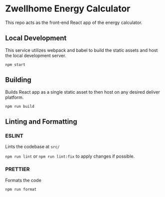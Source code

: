 # Zwellhome Energy Calculator

This repo acts as the front-end React app of the energy calculator.

## Local Development

This service utilizes webpack and babel to build the static assets and host the local development server.

`npm start`

## Building

Builds React app as a single static asset to then host on any desired deliver platform.

`npm run build`

## Linting and Formatting

### ESLINT

Lints the codebase at `src/`

`npm run lint` or `npm run lint:fix` to apply changes if possible.

### PRETTIER

Formats the code

`npm run format`